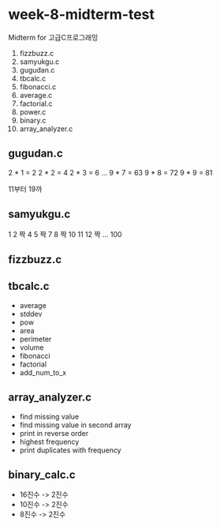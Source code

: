 # week-8-midterm-test

Midterm for 고급C프로그래밍

1. fizzbuzz.c
2. samyukgu.c
3. gugudan.c
4. tbcalc.c
5. fibonacci.c
6. average.c
7. factorial.c
8. power.c
9. binary.c
10. array_analyzer.c

## gugudan.c

2 * 1 = 2
2 * 2 = 4
2 * 3 = 6
...
9 * 7 = 63
9 * 8 = 72
9 * 9 = 81

11부터 19까

## samyukgu.c

1 2 짝 4 5 짝 7 8 짝 10 11 12 짝 ... 100

## fizzbuzz.c


## tbcalc.c

- average
- stddev
- pow
- area
- perimeter
- volume
- fibonacci
- factorial
- add_num_to_x

## array_analyzer.c

- find missing value
- find missing value in second array
- print in reverse order
- highest frequency
- print duplicates with frequency

## binary_calc.c

- 16진수 -> 2진수
- 10진수 -> 2진수
- 8진수 -> 2진수
